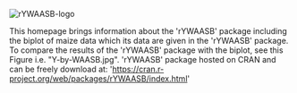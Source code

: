 ![rYWAASB-logo](https://github.com/user-attachments/assets/b6b21b31-7334-417b-85ee-5b4b26cf5786)

This homepage brings information about the 'rYWAASB' package including the biplot of maize data which its data are given in the 'rYWAASB' package.
To compare the results of the 'rYWAASB' package with the biplot, see this Figure i.e. "Y-by-WAASB.jpg".
'rYWAASB' package hosted on CRAN and can be freely download at: 'https://cran.r-project.org/web/packages/rYWAASB/index.html'
